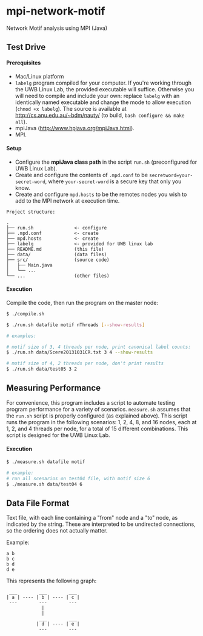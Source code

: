 mpi-network-motif
==================

Network Motif analysis using MPI (Java)

## Test Drive

#### Prerequisites

- Mac/Linux platform
- `labelg` program compiled for your computer. If you're working through the UWB Linux Lab, the provided executable will suffice. Otherwise you will need to compile and include your own: replace `labelg` with an identically named executable and change the mode to allow execution (`chmod +x labelg`). The source is available at http://cs.anu.edu.au/~bdm/nauty/ (to build, `bash configure && make all`).
- mpiJava (http://www.hpjava.org/mpiJava.html).
- MPI.

#### Setup

- Configure the **mpiJava class path** in the script `run.sh` (preconfigured for UWB Linux Lab).
- Create and configure the contents of `.mpd.conf` to be `secretword=your-secret-word`, where `your-secret-word` is a secure key that only you know.
- Create and configure `mpd.hosts` to be the remotes nodes you wish to add to the MPI network at execution time.


```
Project structure:

.
├── run.sh               <- configure
├── .mpd.conf            <- create
├── mpd.hosts            <- create
├── labelg               <- provided for UWB linux lab
├── README.md            (this file)
├── data/                (data files)
├── src/                 (source code)
│   ├── Main.java
│   └── ...
└── ...                  (other files)
```

#### Execution

Compile the code, then run the program on the master node:
``` bash
$ ./compile.sh

$ ./run.sh datafile motif nThreads [--show-results]

# examples:

# motif size of 3, 4 threads per node, print canonical label counts:
$ ./run.sh data/Scere20131031CR.txt 3 4 --show-results

# motif size of 4, 2 threads per node, don't print results
$ ./run.sh data/test05 3 2
```

## Measuring Performance

For convenience, this program includes a script to automate testing program performance for a variety of scenarios. `measure.sh` assumes that the `run.sh` script is properly configured (as explained above). This script runs the program in the following scenarios: 1, 2, 4, 8, and 16 nodes, each at 1, 2, and 4 threads per node, for a total of 15 different combinations. This script is designed for the UWB Linux Lab.

#### Execution

``` bash
$ ./measure.sh datafile motif

# example:
# run all scenarios on test04 file, with motif size 6
$ ./measure.sh data/test04 6
```

## Data File Format

Text file, with each line containing a "from" node and a "to" node, as indicated by the string. These are interpreted to be undirected connections, so the ordering does not actually matter.

Example:

```
a b
b c
b d
d e
```

This represents the following graph:

```
 ___        ___        ___
| a | ---- | b | ---- | c |
 ---        ---        ---
             |
             |
            ___        ___
           | d | ---- | e |
            ---        ---
```
